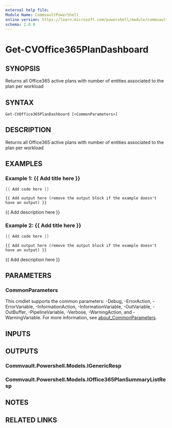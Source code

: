 ```yaml
---
external help file:
Module Name: CommvaultPowerShell
online version: https://learn.microsoft.com/powershell/module/commvaultpowershell/get-cvoffice365plandashboard
schema: 2.0.0
---
```


# Get-CVOffice365PlanDashboard

## SYNOPSIS
Returns all Office365 active plans with number of entities associated to the plan per workload

## SYNTAX

```
Get-CVOffice365PlanDashboard [<CommonParameters>]
```

## DESCRIPTION
Returns all Office365 active plans with number of entities associated to the plan per workload

## EXAMPLES

### Example 1: {{ Add title here }}
```powershell
{{ Add code here }}
```

```output
{{ Add output here (remove the output block if the example doesn't have an output) }}
```

{{ Add description here }}

### Example 2: {{ Add title here }}
```powershell
{{ Add code here }}
```

```output
{{ Add output here (remove the output block if the example doesn't have an output) }}
```

{{ Add description here }}

## PARAMETERS

### CommonParameters
This cmdlet supports the common parameters: -Debug, -ErrorAction, -ErrorVariable, -InformationAction, -InformationVariable, -OutVariable, -OutBuffer, -PipelineVariable, -Verbose, -WarningAction, and -WarningVariable. For more information, see [about_CommonParameters](http://go.microsoft.com/fwlink/?LinkID=113216).

## INPUTS

## OUTPUTS

### Commvault.Powershell.Models.IGenericResp

### Commvault.Powershell.Models.IOffice365PlanSummaryListResp

## NOTES

## RELATED LINKS

